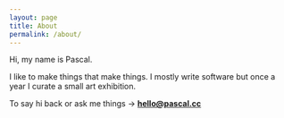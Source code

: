 ```yaml
---
layout: page
title: About
permalink: /about/
---
```


Hi, my name is Pascal.

I like to make things that make things. I mostly write software but once a year I curate a small art exhibition.

To say hi back or ask me things → **[hello@pascal.cc](mailto:hello@pascal.cc)**
